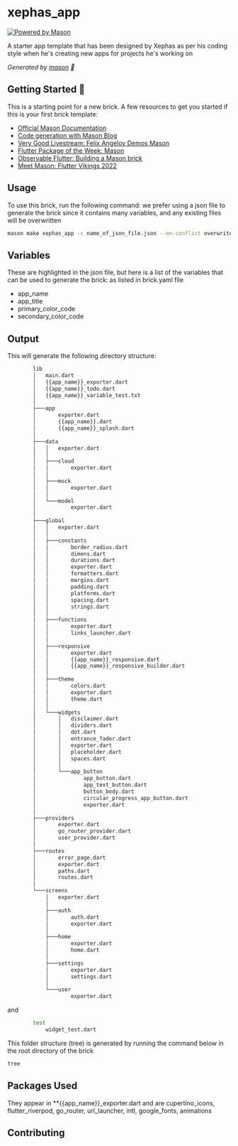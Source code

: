 # xephas_app

[![Powered by Mason](https://img.shields.io/endpoint?url=https%3A%2F%2Ftinyurl.com%2Fmason-badge)](https://github.com/felangel/mason)

A starter app template that has been designed by Xephas as per his coding style when he's creating new apps for projects he's working on

_Generated by [mason][1] 🧱_

## Getting Started 🚀

This is a starting point for a new brick.
A few resources to get you started if this is your first brick template:

- [Official Mason Documentation][2]
- [Code generation with Mason Blog][3]
- [Very Good Livestream: Felix Angelov Demos Mason][4]
- [Flutter Package of the Week: Mason][5]
- [Observable Flutter: Building a Mason brick][6]
- [Meet Mason: Flutter Vikings 2022][7]

[1]: https://github.com/felangel/mason
[2]: https://docs.brickhub.dev
[3]: https://verygood.ventures/blog/code-generation-with-mason
[4]: https://youtu.be/G4PTjA6tpTU
[5]: https://youtu.be/qjA0JFiPMnQ
[6]: https://youtu.be/o8B1EfcUisw
[7]: https://youtu.be/LXhgiF5HiQg

## Usage

To use this brick, run the following command: we prefer using a json file to generate the brick since it contains many variables, and any existing files will be overwritten

```bash
mason make xephas_app -c name_of_json_file.json --on-conflict overwrite
```

## Variables

These are highlighted in the json file, but here is a list of the variables that can be used to generate the brick: as listed in brick.yaml file

- app_name
- app_title
- primary_color_code
- secondary_color_code

## Output

This will generate the following directory structure:

```bash
        lib
        │   main.dart
        │   {{app_name}}_exporter.dart
        │   {{app_name}}_todo.dart
        │   {{app_name}}_variable_test.txt
        │
        ├───app
        │       exporter.dart
        │       {{app_name}}.dart
        │       {{app_name}}_splash.dart
        │
        ├───data
        │   │   exporter.dart
        │   │
        │   ├───cloud
        │   │       exporter.dart
        │   │
        │   ├───mock
        │   │       exporter.dart
        │   │
        │   └───model
        │           exporter.dart
        │
        ├───global
        │   │   exporter.dart
        │   │
        │   ├───constants
        │   │       border_radius.dart
        │   │       dimens.dart
        │   │       durations.dart
        │   │       exporter.dart
        │   │       formatters.dart
        │   │       margins.dart
        │   │       padding.dart
        │   │       platforms.dart
        │   │       spacing.dart
        │   │       strings.dart
        │   │
        │   ├───functions
        │   │       exporter.dart
        │   │       links_launcher.dart
        │   │
        │   ├───responsive
        │   │       exporter.dart
        │   │       {{app_name}}_responsive.dart
        │   │       {{app_name}}_responsive_builder.dart
        │   │
        │   ├───theme
        │   │       colors.dart
        │   │       exporter.dart
        │   │       theme.dart
        │   │
        │   └───widgets
        │       │   disclaimer.dart
        │       │   dividers.dart
        │       │   dot.dart
        │       │   entrance_fader.dart
        │       │   exporter.dart
        │       │   placeholder.dart
        │       │   spaces.dart
        │       │
        │       └───app_button
        │               app_button.dart
        │               app_text_button.dart
        │               button_body.dart
        │               circular_progress_app_button.dart
        │               exporter.dart
        │
        ├───providers
        │       exporter.dart
        │       go_router_provider.dart
        │       user_provider.dart
        │
        ├───routes
        │       error_page.dart
        │       exporter.dart
        │       paths.dart
        │       routes.dart
        │
        └───screens
            │   exporter.dart
            │
            ├───auth
            │       auth.dart
            │       exporter.dart
            │
            ├───home
            │       exporter.dart
            │       home.dart
            │
            ├───settings
            │       exporter.dart
            │       settings.dart
            │
            └───user
                    exporter.dart

```

and

```bash
        test
            widget_test.dart
```

This folder structure (tree) is generated by running the command below in the root directory of the brick

```bash
tree
```

## Packages Used

They appear in **{{app_name}}\_exporter.dart and are cupertino_icons, flutter_riverpod, go_router, url_launcher, intl, google_fonts, animations

## Contributing
